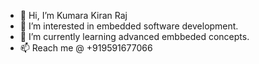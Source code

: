- 👋 Hi, I’m Kumara Kiran Raj
- 👀 I’m interested in embedded software development.
- 🌱 I’m currently learning advanced embbeded concepts.
- 📫 Reach me @ +919591677066

<!---
KumaraKiranRajS/KumaraKiranRajS is a ✨ special ✨ repository because its `README.md` (this file) appears on your GitHub profile.
You can click the Preview link to take a look at your changes.
--->
